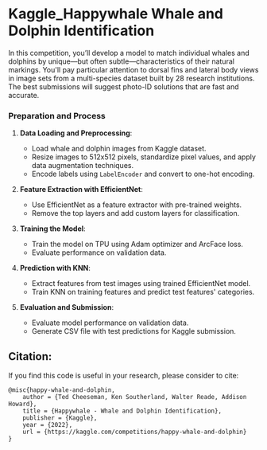 # Kaggle_Happywhale Whale and Dolphin Identification
In this competition, you’ll develop a model to match individual whales and dolphins by unique—but often subtle—characteristics of their natural markings. You'll pay particular attention to dorsal fins and lateral body views in image sets from a multi-species dataset built by 28 research institutions. The best submissions will suggest photo-ID solutions that are fast and accurate.

### Preparation and Process

1. **Data Loading and Preprocessing**:
   - Load whale and dolphin images from Kaggle dataset.
   - Resize images to 512x512 pixels, standardize pixel values, and apply data augmentation techniques.
   - Encode labels using `LabelEncoder` and convert to one-hot encoding.

2. **Feature Extraction with EfficientNet**:
   - Use EfficientNet as a feature extractor with pre-trained weights.
   - Remove the top layers and add custom layers for classification.

3. **Training the Model**:
   - Train the model on TPU using Adam optimizer and ArcFace loss.
   - Evaluate performance on validation data.

4. **Prediction with KNN**:
   - Extract features from test images using trained EfficientNet model.
   - Train KNN on training features and predict test features' categories.

5. **Evaluation and Submission**:
   - Evaluate model performance on validation data.
   - Generate CSV file with test predictions for Kaggle submission.

## Citation:
If you find this code is useful in your research, please consider to cite:

    @misc{happy-whale-and-dolphin,
        author = {Ted Cheeseman, Ken Southerland, Walter Reade, Addison Howard},
        title = {Happywhale - Whale and Dolphin Identification},
        publisher = {Kaggle},
        year = {2022},
        url = {https://kaggle.com/competitions/happy-whale-and-dolphin}
    }